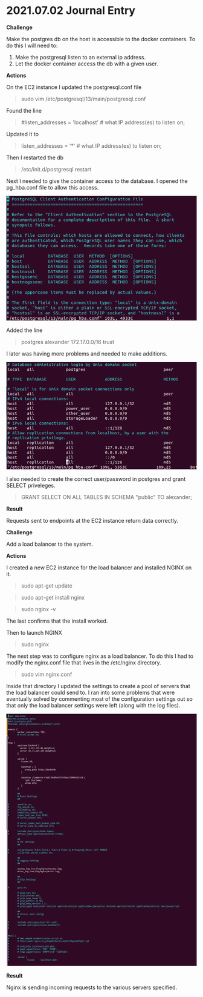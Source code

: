 # 2021.07.02 Journal Entry

**Challenge**

Make the postgres db on the host is accessible to the docker containers. To do this I will need to:

1. Make the postgresql listen to an external ip address.
2. Let the docker container access the db with a given user.


**Actions**

On the EC2 instance I updated the postgresql.conf file

> sudo vim /etc/postgresql/13/main/postgresql.conf

Found the line

> #listen_addresses = 'localhost' # what IP address(es) to listen on;

Updated it to

> listen_addresses = '*' # what IP address(es) to listen on;

Then I restarted the db

> /etc/init.d/postgresql restart

Next I needed to give the container access to the database. I opened the pg_hba.conf file to allow this access.

![postgres config](../screenshots/pgconfig1.png)

Added the line

> postgres alexander 172.17.0.0/16 trust

I later was having more problems and needed to make additions.

![postgres config](../screenshots/pgconfig2.png)

I also needed to create the correct user/password in postgres and grant SELECT priveleges.

> GRANT SELECT ON ALL TABLES IN SCHEMA "public" TO alexander;

**Result**

Requests sent to endpoints at the EC2 instance return data correctly.



**Challenge**

Add a load balancer to the system.

**Actions**

I created a new EC2 instance for the load balancer and installed NGINX on it.

> sudo apt-get update

> sudo apt-get install nginx

> sudo nginx -v

The last confirms that the install worked.

Then to launch NGINX

> sudo nginx

The next step was to configure nginx as a load balancer. To do this I had to modify the nginx.conf file that lives in the /etc/nginx directory.

> sudo vim nginx.conf

Inside that directory I updated the settings to create a pool of servers that the load balancer could send to. I ran into some problems that were eventually solved by commenting most of the configuration settings out so that only the load balancer settings were left (along with the log files).

![nginx conf](../screenshots/nginxconf.png)

**Result**

Nginx is sending incoming requests to the various servers specified.